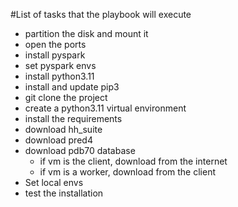 #List of tasks that the playbook will execute

- partition the disk and mount it
- open the ports
- install pyspark
- set pyspark envs
- install python3.11
- install and update pip3
- git clone the project
- create a python3.11 virtual environment
- install the requirements
- download hh_suite
- download pred4
- download pdb70 database
  - if vm is the client, download from the internet
  - if vm is a worker, download from the client
- Set local envs
- test the installation
